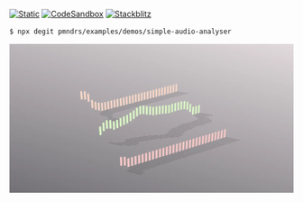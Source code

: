 [![Static](https://img.shields.io/badge/demo-%23646CFF.svg?logo=html5&logoColor=white)](https://pmndrs.github.io/examples/simple-audio-analyser)
[![CodeSandbox](https://img.shields.io/badge/codesandbox-040404?logo=codesandbox&logoColor=DBDBDB)](https://codesandbox.io/s/github/pmndrs/examples/tree/main/demos/simple-audio-analyser)
[![Stackblitz](https://img.shields.io/badge/stackblitz-fff?logo=Stackblitz&logoColor=1389FD)](https://stackblitz.com/github/pmndrs/examples/tree/main/demos/simple-audio-analyser)

```sh
$ npx degit pmndrs/examples/demos/simple-audio-analyser
```

![](thumbnail.webp)
